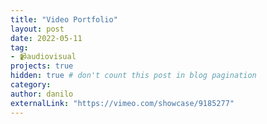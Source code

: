 ```yaml
---
title: "Video Portfolio"
layout: post
date: 2022-05-11
tag:
- 📹audiovisual
projects: true
hidden: true # don't count this post in blog pagination
category:
author: danilo
externalLink: "https://vimeo.com/showcase/9185277"
---
```

